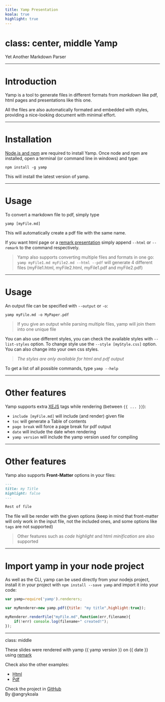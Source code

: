 ```yaml
---
title: Yamp Presentation
koala: true
highlight: true
---
```


class: center, middle
Yamp
====
Yet Another Markdown Parser

---
# Introduction
Yamp is a tool to generate files in different formats from _markdown_ like pdf, html pages and presentations like this one.

All the files are also automatically formated and embedded with styles, providing a nice-looking document with minimal effort.

---
# Installation
[Node.js and npm](https://nodejs.org/en/) are required to install Yamp.
Once node and npm are installed, open a terminal (or command line in windows) and type:
```
npm install -g yamp
```
This will install the latest version of yamp.

---
# Usage
To convert a markdown file to pdf, simply type
```
yamp [myFile.md]
```
This will automatically create a pdf file with the same name.

If you want html page or a [remark presentation](https://remarkjs.com/) simply append `--html` or `--remark` to the command respectively.

>Yamp also supports converting multiple files and formats in one go: `yamp myFile1.md myFile2.md --html --pdf` will generate 4 different files (myFile1.html, myFile2.html, myFile1.pdf and myFile2.pdf)

---
# Usage
An output file can be specified with `--output` or `-o`:
```
yamp myFile.md -o MyPaper.pdf
```

>If you give an output while parsing multiple files, yamp will join them into one unique file

You can also use different styles, you can check the available styles with `--list-styles` option. To change style use the `--style [myStyle.css]` option. You can also change into your own css styles.

>_The styles are only available for html and pdf output_

To get a list of all possible commands, type `yamp --help`

---
# Other features
Yamp supports extra [XEJS](https://github.com/angrykoala/xejs) tags while rendering (between `{{ ... }}`):

* `include [myFile.md]` will include (and render) given file
* `toc` will generate a Table of contents
* `page break` will force a page break for pdf output
* `date` will include the date when rendering
* `yamp version` will include the yamp version used for compiling

---
# Other features
Yamp also supports **Front-Matter** options in your files:   
```md
---
title: my Title
highlight: false
---

Rest of file
```

The file will be render with the given options (keep in mind that front-matter will only work in the input file, not the included ones, and some options like `tags` are not supported)

> Other features such as _code highlight_ and html _minification_ are also supported

---
# Import yamp in your node project
As well as the CLI, yamp can be used directly from your nodejs project, install it in your project with `npm install --save yamp` and import it into your code:
```js
var yamp=require('yamp').renderers;

var myRenderer=new yamp.pdf({title: "my title",highlight:true});

myRenderer.renderFile("myFile.md",function(err,filename){
    if(!err) console.log(filename+" created!");
});
```

---
class: middle

These slides were rendered with yamp {{ yamp version }} on {{ date }} using [remark](https://remarkjs.com)

Check also the other examples:
* [Html](./index.html)
* [Pdf](./index.pdf)

Check the project in [GitHub](https://github.com/angrykoala/yamp)    
By @angrykoala 
